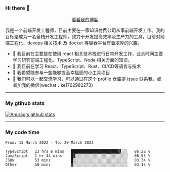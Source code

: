### Hi there 👋

<p align="center">
  <a href="https://real-jacket.github.io/">看看我的博客</a>
</p>

我是一个前端开发工程师，目前主要在一家知识付费公司从事前端开发工作。我的目标是成为一名全栈开发工程师，致力于开发提高效率及生产力的工具，目前对前端工程化、devops 相关技术 及 docker 等容器平台有着浓厚的兴趣。

- 🔭 我目前在主要是在使用 react 相关技术栈进行日常开发工作，业余时间主要学习研究前端工程化、TypeScript、Node 相关方面的知识。
- 🌱 我目前在学习 React、TypeScript、Rust、CI/CD等语言与技术
- 👯 我希望能参与一些能够提高幸福感的小工具项目
- 💬 我们可以一起交流学习，可以通过在这个 profile 仓库提 issue 联系我，或者加我的微信(wechat：ke1762982273）

***

### My gtihub stats

[![Anurag's github stats](https://github-readme-stats.vercel.app/api?username=real-jacket)](https://github.com/anuraghazra/github-readme-stats)

***

### My code time

<!--START_SECTION:waka-->

```text
From: 13 March 2022 - To: 20 March 2022

TypeScript   23 hrs 6 mins   █████████████████████▓░░░   86.22 %
JavaScript   1 hr 44 mins    █▓░░░░░░░░░░░░░░░░░░░░░░░   06.53 %
JSON         53 mins         █░░░░░░░░░░░░░░░░░░░░░░░░   03.34 %
Other        50 mins         ▓░░░░░░░░░░░░░░░░░░░░░░░░   03.15 %
```

<!--END_SECTION:waka-->
